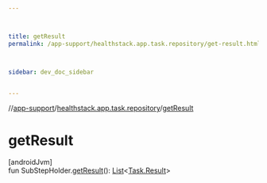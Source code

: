 ```yaml
---



title: getResult
permalink: /app-support/healthstack.app.task.repository/get-result.html



sidebar: dev_doc_sidebar


---
```




//[app-support](/app-support.html)/[healthstack.app.task.repository](index.html)/[getResult](get-result.html)



# getResult



[androidJvm]\
fun SubStepHolder.[getResult](get-result.html)(): [List](https://kotlinlang.org/api/latest/jvm/stdlib/kotlin.collections/-list/index.html)&lt;[Task.Result](../healthstack.app.task.entity/-task/-result/index.html)&gt;






